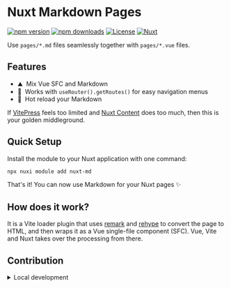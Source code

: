 # Nuxt Markdown Pages

[![npm version][npm-version-src]][npm-version-href]
[![npm downloads][npm-downloads-src]][npm-downloads-href]
[![License][license-src]][license-href]
[![Nuxt][nuxt-src]][nuxt-href]

Use `pages/*.md` files seamlessly together with `pages/*.vue` files.

<!-- - [✨ &nbsp;Release Notes](/CHANGELOG.md) -->
<!-- - [🏀 Online playground](https://stackblitz.com/github/itergia/nuxt-md?file=playground%2Fapp.vue) -->
<!-- - [📖 &nbsp;Documentation](https://example.com) -->

## Features

<!-- Highlight some of the features your module provide here -->
- ⛰ &nbsp;Mix Vue SFC and Markdown
- 🚠 &nbsp;Works with `useRouter().getRoutes()` for easy navigation menus
- 🌲 &nbsp;Hot reload your Markdown

If [VitePress](https://vitepress.dev/) feels too limited and [Nuxt Content](https://content.nuxt.com/) does too much, then this is your golden middleground.

## Quick Setup

Install the module to your Nuxt application with one command:

```bash
npx nuxi module add nuxt-md
```

That's it! You can now use Markdown for your Nuxt pages ✨

## How does it work?

It is a Vite loader plugin that uses [remark](https://github.com/remarkjs/remark) and [rehype](https://github.com/rehypejs/rehype) to convert the page to HTML, and then wraps it as a Vue single-file component (SFC).
Vue, Vite and Nuxt takes over the processing from there.

## Contribution

<details>
  <summary>Local development</summary>

  ```bash
  # Install dependencies
  npm install

  # Generate type stubs
  npm run dev:prepare

  # Develop with the playground
  npm run dev

  # Build the playground
  npm run dev:build

  # Run ESLint
  npm run lint

  # Release new version
  npm run release
  ```

</details>


<!-- Badges -->
[npm-version-src]: https://img.shields.io/npm/v/nuxt-md/latest.svg?style=flat&colorA=020420&colorB=00DC82
[npm-version-href]: https://npmjs.com/package/nuxt-md

[npm-downloads-src]: https://img.shields.io/npm/dm/nuxt-md.svg?style=flat&colorA=020420&colorB=00DC82
[npm-downloads-href]: https://npmjs.com/package/nuxt-md

[license-src]: https://img.shields.io/npm/l/nuxt-md.svg?style=flat&colorA=020420&colorB=00DC82
[license-href]: https://npmjs.com/package/nuxt-md

[nuxt-src]: https://img.shields.io/badge/Nuxt-020420?logo=nuxt.js
[nuxt-href]: https://nuxt.com
